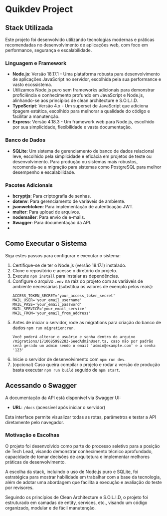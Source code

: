 
# Quikdev Project

## Stack Utilizada

Este projeto foi desenvolvido utilizando tecnologias modernas e práticas recomendadas no desenvolvimento de aplicações web, com foco em performance, segurança e escalabilidade.

### Linguagem e Framework
- **Node.js**: Versão 18.17.1 - Uma plataforma robusta para desenvolvimento de aplicações JavaScript no servidor, escolhida pela sua performance e vasto ecossistema.
- Utilizamos Node.js puro sem frameworks adicionais para demonstrar proficiência e conhecimento profundo em JavaScript e Node.js, alinhando-se aos princípios de clean architecture e S.O.L.I.D.
- **TypeScript**: Versão 4.x - Um superset de JavaScript que adiciona tipagem estática, escolhido para melhorar a qualidade do código e facilitar a manutenção.
- **Express**: Versão 4.18.3 - Um framework web para Node.js, escolhido por sua simplicidade, flexibilidade e vasta documentação.

### Banco de Dados
- **SQLite**: Um sistema de gerenciamento de banco de dados relacional leve, escolhido pela simplicidade e eficácia em projetos de teste ou desenvolvimento. Para produção ou sistemas mais robustos, recomenda-se a migração para sistemas como PostgreSQL para melhor desempenho e escalabilidade.

### Pacotes Adicionais
- **bcryptjs**: Para criptografia de senhas.
- **dotenv**: Para gerenciamento de variáveis de ambiente.
- **jsonwebtoken**: Para implementação de autenticação JWT.
- **multer**: Para upload de arquivos.
- **nodemailer**: Para envio de e-mails.
- **Swagger**: Para documentação da API.
- 
## Como Executar o Sistema
Siga estes passos para configurar e executar o sistema:

1. Certifique-se de ter o Node.js (versão 18.17.1) instalado.
2. Clone o repositório e acesse o diretório do projeto.
3. Execute `npm install` para instalar as dependências.
4. Configure o arquivo `.env` na raiz do projeto com as variáveis de ambiente necessárias (substitua os valores de exemplo pelos reais):
   ```
   ACCESS_TOKEN_SECRET='your_access_token_secret'
   MAIL_USER='your_email_username'
   MAIL_PASS='your_email_password'
   MAIL_SERVICE='your_email_service'
   MAIL_FROM='your_email_from_address'
   ```
6. Antes de iniciar o servidor, rode as migrations para criação do banco de dados `npm run migration:run`.
   ```
   Você poderá alterar o usuário e senha dentro do arquivo /migrations/1710685992283-SeedAdminUser.ts, caso não por padrão será gerado um admin sendo o email 'admin@example.com' e a senha '123'
   ```
7. Inicie o servidor de desenvolvimento com `npm run dev`.
8. (opcional) Caso queira compilar o projeto e rodar a versão de produção basta executar `npm run build` seguido de `npm start`.

## Acessando o Swagger
A documentação da API está disponível via Swagger UI:

- **URL**: `/docs` (acessível após iniciar o servidor)

Esta interface permite visualizar todas as rotas, parâmetros e testar a API diretamente pelo navegador.

### Motivação e Escolhas

O projeto foi desenvolvido como parte do processo seletivo para a posição de Tech Lead, visando demonstrar conhecimento técnico aprofundado, capacidade de tomar decisões de arquitetura e implementar melhores práticas de desenvolvimento.

A escolha da stack, incluindo o uso de Node.js puro e SQLite, foi estratégica para mostrar habilidade em trabalhar com a base da tecnologia, além de adotar uma abordagem que facilita a execução e avaliação do teste por revisores.

Seguindo os princípios de Clean Architecture e S.O.L.I.D, o projeto foi estruturado em camadas de entity, services, etc., visando um código organizado, modular e de fácil manutenção.

